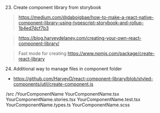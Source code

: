 
23. Create component library from storybook

>https://medium.com/@daboigbae/how-to-make-a-react-native-component-library-using-typescript-storybook-and-rollup-1b4ed7dcf7b3

> https://blog.harveydelaney.com/creating-your-own-react-component-library/ 

> Fast mode for creating https://www.npmjs.com/package/create-react-library

24. Additional way to manage files in component folder

 - https://github.com/HarveyD/react-component-library/blob/styled-components/util/create-component.js

/src
  /YourComponentName
    YourComponentName.tsx
    YourComponentName.stories.tsx
    YourComponentName.test.tsx
    YourComponentName.types.ts
    YourComponentName.scss